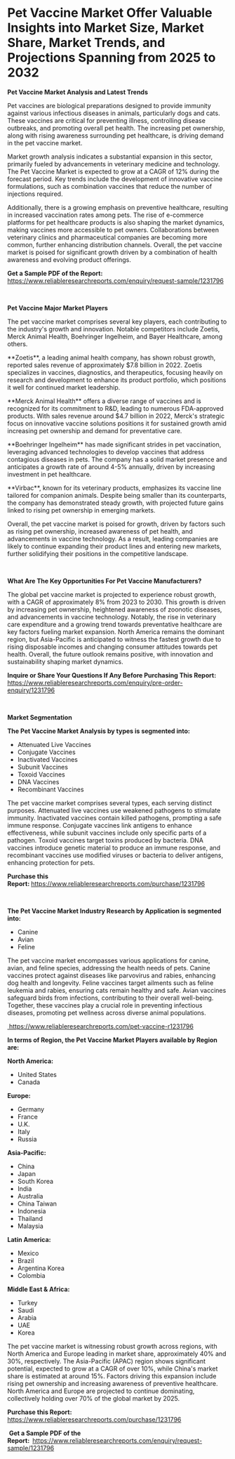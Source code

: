 <p><h1>Pet Vaccine Market Offer Valuable Insights into Market Size, Market Share, Market Trends, and Projections Spanning from 2025 to 2032</h1></p><p><strong>Pet Vaccine Market Analysis and Latest Trends</strong></p>
<p><p>Pet vaccines are biological preparations designed to provide immunity against various infectious diseases in animals, particularly dogs and cats. These vaccines are critical for preventing illness, controlling disease outbreaks, and promoting overall pet health. The increasing pet ownership, along with rising awareness surrounding pet healthcare, is driving demand in the pet vaccine market.</p><p>Market growth analysis indicates a substantial expansion in this sector, primarily fueled by advancements in veterinary medicine and technology. The Pet Vaccine Market is expected to grow at a CAGR of 12% during the forecast period. Key trends include the development of innovative vaccine formulations, such as combination vaccines that reduce the number of injections required. </p><p>Additionally, there is a growing emphasis on preventive healthcare, resulting in increased vaccination rates among pets. The rise of e-commerce platforms for pet healthcare products is also shaping the market dynamics, making vaccines more accessible to pet owners. Collaborations between veterinary clinics and pharmaceutical companies are becoming more common, further enhancing distribution channels. Overall, the pet vaccine market is poised for significant growth driven by a combination of health awareness and evolving product offerings.</p></p>
<p><strong>Get a Sample PDF of the Report:&nbsp;</strong> <a href="https://www.reliableresearchreports.com/enquiry/request-sample/1231796?utm_campaign=2655&utm_medium=2&utm_source=Github&utm_content=ia&utm_term=19042025&utm_id=pet-vaccine">https://www.reliableresearchreports.com/enquiry/request-sample/1231796</a></p>
<p>&nbsp;</p>
<p><strong>Pet Vaccine Major Market Players</strong></p>
<p><p>The pet vaccine market comprises several key players, each contributing to the industry's growth and innovation. Notable competitors include Zoetis, Merck Animal Health, Boehringer Ingelheim, and Bayer Healthcare, among others. </p><p>**Zoetis**, a leading animal health company, has shown robust growth, reported sales revenue of approximately $7.8 billion in 2022. Zoetis specializes in vaccines, diagnostics, and therapeutics, focusing heavily on research and development to enhance its product portfolio, which positions it well for continued market leadership.</p><p>**Merck Animal Health** offers a diverse range of vaccines and is recognized for its commitment to R&D, leading to numerous FDA-approved products. With sales revenue around $4.7 billion in 2022, Merck's strategic focus on innovative vaccine solutions positions it for sustained growth amid increasing pet ownership and demand for preventative care.</p><p>**Boehringer Ingelheim** has made significant strides in pet vaccination, leveraging advanced technologies to develop vaccines that address contagious diseases in pets. The company has a solid market presence and anticipates a growth rate of around 4-5% annually, driven by increasing investment in pet healthcare.</p><p>**Virbac**, known for its veterinary products, emphasizes its vaccine line tailored for companion animals. Despite being smaller than its counterparts, the company has demonstrated steady growth, with projected future gains linked to rising pet ownership in emerging markets.</p><p>Overall, the pet vaccine market is poised for growth, driven by factors such as rising pet ownership, increased awareness of pet health, and advancements in vaccine technology. As a result, leading companies are likely to continue expanding their product lines and entering new markets, further solidifying their positions in the competitive landscape.</p></p>
<p>&nbsp;</p>
<p><strong>What Are The Key Opportunities For Pet Vaccine Manufacturers?</strong></p>
<p><p>The global pet vaccine market is projected to experience robust growth, with a CAGR of approximately 8% from 2023 to 2030. This growth is driven by increasing pet ownership, heightened awareness of zoonotic diseases, and advancements in vaccine technology. Notably, the rise in veterinary care expenditure and a growing trend towards preventative healthcare are key factors fueling market expansion. North America remains the dominant region, but Asia-Pacific is anticipated to witness the fastest growth due to rising disposable incomes and changing consumer attitudes towards pet health. Overall, the future outlook remains positive, with innovation and sustainability shaping market dynamics.</p></p>
<p><strong>Inquire or Share Your Questions If Any Before Purchasing This Report:</strong> <a href="https://www.reliableresearchreports.com/enquiry/pre-order-enquiry/1231796?utm_campaign=2655&utm_medium=2&utm_source=Github&utm_content=ia&utm_term=19042025&utm_id=pet-vaccine">https://www.reliableresearchreports.com/enquiry/pre-order-enquiry/1231796</a></p>
<p>&nbsp;</p>
<p><strong>Market Segmentation</strong></p>
<p><strong>The Pet Vaccine Market Analysis by types is segmented into:</strong></p>
<p><ul><li>Attenuated Live Vaccines</li><li>Conjugate Vaccines</li><li>Inactivated Vaccines</li><li>Subunit Vaccines</li><li>Toxoid Vaccines</li><li>DNA Vaccines</li><li>Recombinant Vaccines</li></ul></p>
<p><p>The pet vaccine market comprises several types, each serving distinct purposes. Attenuated live vaccines use weakened pathogens to stimulate immunity. Inactivated vaccines contain killed pathogens, prompting a safe immune response. Conjugate vaccines link antigens to enhance effectiveness, while subunit vaccines include only specific parts of a pathogen. Toxoid vaccines target toxins produced by bacteria. DNA vaccines introduce genetic material to produce an immune response, and recombinant vaccines use modified viruses or bacteria to deliver antigens, enhancing protection for pets.</p></p>
<p><strong>Purchase this Report:&nbsp;</strong><a href="https://www.reliableresearchreports.com/purchase/1231796?utm_campaign=2655&utm_medium=2&utm_source=Github&utm_content=ia&utm_term=19042025&utm_id=pet-vaccine">https://www.reliableresearchreports.com/purchase/1231796</a></p>
<p>&nbsp;</p>
<p><strong>The Pet Vaccine Market Industry Research by Application is segmented into:</strong></p>
<p><ul><li>Canine</li><li>Avian</li><li>Feline</li></ul></p>
<p><p>The pet vaccine market encompasses various applications for canine, avian, and feline species, addressing the health needs of pets. Canine vaccines protect against diseases like parvovirus and rabies, enhancing dog health and longevity. Feline vaccines target ailments such as feline leukemia and rabies, ensuring cats remain healthy and safe. Avian vaccines safeguard birds from infections, contributing to their overall well-being. Together, these vaccines play a crucial role in preventing infectious diseases, promoting pet wellness across diverse animal populations.</p></p>
<p><a href="https://www.reliableresearchreports.com/pet-vaccine-r1231796?utm_campaign=2655&utm_medium=2&utm_source=Github&utm_content=ia&utm_term=19042025&utm_id=pet-vaccine">&nbsp;https://www.reliableresearchreports.com/pet-vaccine-r1231796</a></p>
<p><strong>In terms of Region, the Pet Vaccine Market Players available by Region are:</strong></p>
<p>
    <p> <strong> North America: </strong>
        <ul>
            <li>United States</li>
            <li>Canada</li>
        </ul>
        </p> 
    <p> <strong> Europe: </strong>
        <ul>
            <li>Germany</li>
            <li>France</li>
            <li>U.K.</li>
            <li>Italy</li>
            <li>Russia</li>
        </ul>
        </p> 
    <p> <strong> Asia-Pacific: </strong>
        <ul>
            <li>China</li>
            <li>Japan</li>
            <li>South Korea</li>
            <li>India</li>
            <li>Australia</li>
            <li>China Taiwan</li>
            <li>Indonesia</li>
            <li>Thailand</li>
            <li>Malaysia</li>
        </ul>
        </p> 
    <p> <strong> Latin America: </strong>
        <ul>
            <li>Mexico</li>
            <li>Brazil</li>
            <li>Argentina Korea</li>
            <li>Colombia</li>
        </ul>
        </p> 
    <p> <strong> Middle East & Africa: </strong>
        <ul>
            <li>Turkey</li>
            <li>Saudi</li>
            <li>Arabia</li>
            <li>UAE</li>
            <li>Korea</li>
        </ul>
    </p>
    </p>
<p><p>The pet vaccine market is witnessing robust growth across regions, with North America and Europe leading in market share, approximately 40% and 30%, respectively. The Asia-Pacific (APAC) region shows significant potential, expected to grow at a CAGR of over 10%, while China's market share is estimated at around 15%. Factors driving this expansion include rising pet ownership and increasing awareness of preventive healthcare. North America and Europe are projected to continue dominating, collectively holding over 70% of the global market by 2025.</p></p>
<p><strong>Purchase this Report: </strong><a href="https://www.reliableresearchreports.com/purchase/1231796?utm_campaign=2655&utm_medium=2&utm_source=Github&utm_content=ia&utm_term=19042025&utm_id=pet-vaccine">https://www.reliableresearchreports.com/purchase/1231796</a></p>
<p>&nbsp;<strong>Get a Sample PDF of the Report:&nbsp;&nbsp;</strong><a href="https://www.reliableresearchreports.com/enquiry/request-sample/1231796?utm_campaign=2655&utm_medium=2&utm_source=Github&utm_content=ia&utm_term=19042025&utm_id=pet-vaccine">https://www.reliableresearchreports.com/enquiry/request-sample/1231796</a></p>
<p><strong></strong></p>
<p><p></p><p></p><p></p></p>